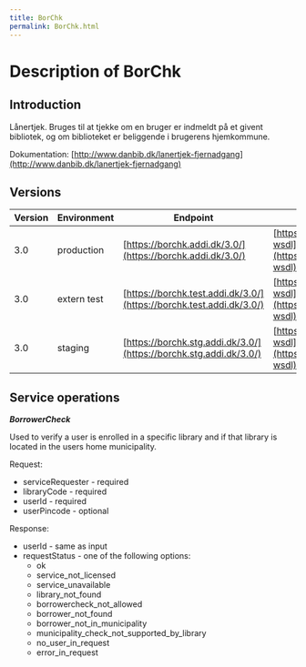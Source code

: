 ```yaml
---
title: BorChk
permalink: BorChk.html
---
```

# Description of BorChk

## Introduction
Lånertjek. Bruges til at tjekke om en bruger er indmeldt på et givent bibliotek, og om biblioteket er beliggende i brugerens hjemkommune. 

Dokumentation: [http://www.danbib.dk/lanertjek-fjernadgang](http://www.danbib.dk/lanertjek-fjernadgang)

## Versions

| Version | Environment | Endpoint                                           | WSDL | XSD |
|---------|-------------|----------------------------------------------------|------|-----|
| 3.0    | production  | [https://borchk.addi.dk/3.0/](https://borchk.addi.dk/3.0/)         | [https://borchk.addi.dk/3.0/soap?wsdl](https://borchk.addi.dk/3.0/soap?wsdl)                     | [https://borchk.addi.dk/3.0/soap?xsd=1](https://borchk.addi.dk/3.0/soap?xsd=1) |
| 3.0    | extern test | [https://borchk.test.addi.dk/3.0/](https://borchk.test.addi.dk/3.0/) | [https://borchk.test.addi.dk/3.0/soap?wsdl](https://borchk.test.addi.dk/3.0/soap?wsdl) | [https://borchk.test.addi.dk/test_3.0/soap?xsd=1](https://borchk.test.addi.dk/3.0/soap?xsd=1) |
| 3.0    | staging     | [https://borchk.stg.addi.dk/3.0/](https://borchk.stg.addi.dk/3.0/) | [https://borchk.stg.addi.dk/3.0/soap?wsdl](https://borchk.stg.addi.dk/3.0/soap?wsdl) | [https://borchk.stg.addi.dk/test_3.0/soap?xsd=1](https://borchk.stg.addi.dk/3.0/soap?xsd=1) |

## Service operations

***BorrowerCheck***

Used to verify a user is enrolled in a specific library and if that library is located in the users home municipality.

Request:
* serviceRequester - required
* libraryCode - required
* userId - required
* userPincode - optional

Response:
* userId - same as input
* requestStatus - one of the following options:
  * ok
  * service_not_licensed
  * service_unavailable
  * library_not_found
  * borrowercheck_not_allowed
  * borrower_not_found
  * borrower_not_in_municipality
  * municipality_check_not_supported_by_library
  * no_user_in_request
  * error_in_request
